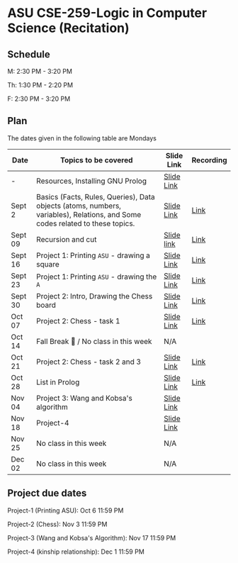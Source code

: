 # ASU CSE-259-Logic in Computer Science (Recitation)

## Schedule
M: 2:30 PM - 3:20 PM

Th: 1:30 PM - 2:20 PM

F: 2:30 PM - 3:20 PM

## Plan
The dates given in the following table are Mondays

|Date|Topics to be covered|Slide Link|Recording|
|----|--------------------|----------|---------|
|-|Resources, Installing GNU Prolog|[Slide Link](./CSE%20259%20-%20Resources_and_GNU_Prolog_Installation.pdf)||
|Sept 2|Basics (Facts, Rules, Queries), Data objects (atoms, numbers, variables), Relations, and Some codes related to these topics.|[Slide Link](./Recitation-1/CSE%20259%20-%20Recitation%201.pdf)|[Link](https://drive.google.com/file/d/1tuhWcSTVhozeeuNUXi7Qc8t4mkeDMiOX/view?usp=sharing)|
|Sept 09|Recursion and cut|[Slide link](./Recitation-2/CSE%20259%20-%20Recitation%202.pdf)|[Link](https://drive.google.com/file/d/1JLS0ndjW2huQKrDFMzoHQC1X4k4W97mz/view?usp=sharing)|
|Sept 16|Project 1: Printing `ASU` - drawing a square|[Slide Link](./Recitation-3/CSE%20259%20-%20Recitation%203.pdf)|[Link](https://drive.google.com/file/d/13erKU4JVcS57l2WNVT6kJV2bzz7Aahle/view?usp=sharing)|
|Sept 23|Project 1: Printing `ASU` - drawing the `A`|[Slide Link](./Recitation-4/CSE%20259%20-%20Recitation%204.pdf)|[Link](https://drive.google.com/file/d/1qLEf8UxF778A5YtAov3JL3MzW1dtguMa/view?usp=sharing)|
|Sept 30|Project 2: Intro, Drawing the Chess board|[Slide Link](./Recitation-5/CSE%20259%20-%20Recitation%205.pdf)|[Link](https://drive.google.com/file/d/1_Whw-ZyqzydpYA7H22VYu2KO5t9phIfE/view?usp=sharing)|
|Oct 07|Project 2: Chess - task 1|[Slide Link](./Recitation-6/CSE%20259%20-%20Recitation%206.pdf)|[Link](https://drive.google.com/file/d/1FYvTIalAtXxyyJWW9nCDxPgseyu_W83P/view?usp=sharing)|
|Oct 14|Fall Break 🌴 / No class in this week|N/A||
|Oct 21|Project 2: Chess - task 2 and 3|[Slide Link](./Recitation-7/CSE%20259%20-%20Recitation%207.pdf)|[Link](https://drive.google.com/file/d/18phN2LiiftEM0vMFxFO-skYLmcJLosrW/view?usp=sharing)|
|Oct 28|List in Prolog|[Slide Link](./Recitation-8/CSE%20259%20-%20Recitation%208.pdf)|[Link](https://drive.google.com/file/d/1HxqUdqzLNtFDaY6Ow6EWQ6W0uhYmFE9k/view?usp=sharing)|
|Nov 04|Project 3: Wang and Kobsa's algorithm|[Slide Link](./Recitation-9/CSE%20259%20-%20Recitation%209.pdf)||
|Nov 18|Project-4|[Slide Link](./Recitation-10/CSE%20259%20-%20Recitation%2010.pdf)||
|Nov 25|No class in this week|N/A||
|Dec 02|No class in this week|N/A||


## Project due dates
Project-1 (Printing ASU):  Oct 6 11:59 PM

Project-2 (Chess): Nov 3 11:59 PM

Project-3 (Wang and Kobsa's Algorithm): Nov 17 11:59 PM

Project-4 (kinship relationship): Dec 1 11:59 PM